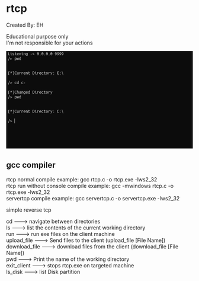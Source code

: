 # rtcp

Created By: EH   

Educational purpose only                 
I'm not responsible for your actions    

<img src= "https://github.com/EH30/rtcp/blob/master/screenshot/rtcp.PNG">

gcc compiler       
--------------------------------------------------    
rtcp normal compile example: gcc rtcp.c -o rtcp.exe -lws2_32   
rtcp run without console compile example: gcc -mwindows rtcp.c -o rtcp.exe -lws2_32    
servertcp compile example: gcc servertcp.c -o servertcp.exe -lws2_32   


simple reverse tcp     
   
cd               --->   navigate between directories   
ls               --->   list the contents of the current working directory   
run              --->   run exe files on the client machine    
upload_file      --->   Send files to the client (upload_file [File Name])   
download_file    --->   download files from the client (download_file [File Name])  
pwd              --->   Print the name of the working directory   
exit_client      --->   stops rtcp.exe on targeted machine   
ls_disk          --->   list Disk partition   


